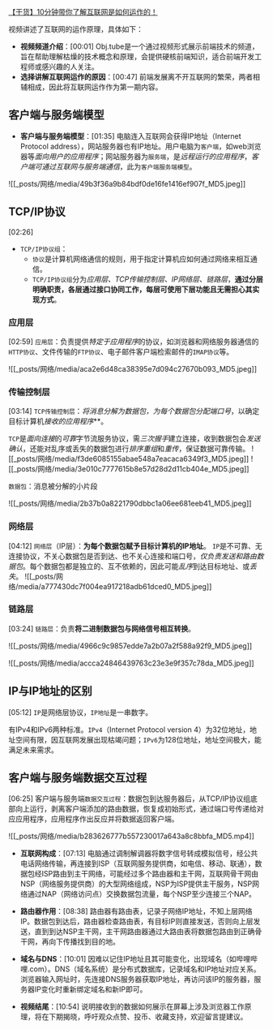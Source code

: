 [【干货】10分钟带你了解互联网是如何运作的！](https://www.bilibili.com/video/BV1Rz4y197Jd/?share_source=copy_web&vd_source=9c1e19a73fa7bd23bb37aa8d7467d862)


视频讲述了互联网的运作原理，具体如下：
- **视频频道介绍**：[00:01] Obj.tube是一个通过视频形式展示前端技术的频道，旨在帮助理解枯燥的技术概念和原理，会提供硬核前端知识，适合前端开发工程师或感兴趣的人关注。
- **选择讲解互联网运作的原因**：[00:47] 前端发展离不开互联网的繁荣，两者相辅相成，因此将互联网运作作为第一期内容。

## 客户端与服务端模型
- **客户端与服务端模型**：[01:35] 电脑连入互联网会获得IP地址（Internet Protocol address），网站服务器也有IP地址。用户电脑为`客户端`，如web浏览器等*面向用户的应用程序*；网站服务器为`服务端`，是*远程运行的应用程序*，*客户端可通过互联网与服务端通信*，此为`客户端服务端模型`。

![[_posts/网络/media/49b3f36a9b84bdf0de16fe1416ef907f_MD5.jpeg]]

## TCP/IP协议
[02:26] 
- `TCP/IP协议组`：
	- `协议`是计算机网络通信的规则，用于指定计算机应如何通过网络来相互通信。
	- `TCP/IP协议组`分为*应用层、TCP传输控制层、IP网络层、链路层*，**通过分层明确职责，各层通过接口协同工作，每层可使用下层功能且无需担心其实现方式**。

### 应用层
[02:59]
`应用层`：负责提供*特定于应用程序*的协议，如浏览器和网络服务器通信的`HTTP协议`、文件传输的`FTP协议`、电子邮件客户端检索邮件的`IMAP协议`等。

![[_posts/网络/media/aca2e6d48ca38395e7d094c27670b093_MD5.jpeg]]

### 传输控制层
[03:14]
`TCP传输控制层`：***将消息分解为数据包*，为每个数据包*分配端口号*，以确定目标计算机*接收的应用程序***。

`TCP`是*面向连接*的*可靠*字节流服务协议，需*三次握手*建立连接，收到数据包会*发送确认*，还能对乱序或丢失的数据包进行*排序重组*和*重传*，保证数据可靠传输。
![[_posts/网络/media/f3de6085155abae548a7eacaca6349f3_MD5.jpeg]]
![[_posts/网络/media/3e010c7777615b8e57d28d2d11cb404e_MD5.jpeg]]


`数据包`：消息被分解的小片段

![[_posts/网络/media/2b37b0a8221790dbbc1a06ee681eeb41_MD5.jpeg]]

### 网络层
[04:12] 
`网络层`（IP层）：**为每个数据包赋予目标计算机的IP地址**。
`IP`是不可靠、无连接协议，不关心数据包是否到达、也不关心连接和端口号，*仅负责发送和路由数据包*。每个数据包都是独立的、互不依赖的，因此可能*乱序*到达目标地址、或*丢失*。
![[_posts/网络/media/a777430dc7f004ea917218adb61dced0_MD5.jpeg]]


### 链路层
[03:24] 
`链路层`：负责**将二进制数据包与网络信号相互转换**。

![[_posts/网络/media/4966c9c9857edde7a2b07a2f588a92f9_MD5.jpeg]]

![[_posts/网络/media/accca24846439763c23e3e9f357c78da_MD5.jpeg]]


## IP与IP地址的区别
[05:12] 
`IP`是网络层协议，`IP地址`是一串数字。

有IPv4和IPv6两种标准。`IPv4`（Internet Protocol version 4）为32位地址，地址空间有限，因互联网发展出现枯竭问题；`IPv6`为128位地址，地址空间极大，能满足未来需求。

## 客户端与服务端数据交互过程
[06:25] 
客户端与服务端`数据交互过程`：数据包到达服务器后，从TCP/IP协议组底部向上运行，剥离客户端添加的路由数据，恢复成初始形式，通过端口号传递给对应应用程序，应用程序作出反应并将数据返回客户端。

![[_posts/网络/media/b283626777b557230017a643a8c8bbfa_MD5.mp4]]


- **互联网构成**：[07:13] 电脑通过调制解调器将数字信号转成模拟信号，经公共电话网络传输，再连接到ISP（互联网服务提供商，如电信、移动、联通），数据包经ISP路由到主干网络，可能经过多个路由器和主干网，互联网骨干网由NSP（网络服务提供商）的大型网络组成，NSP为ISP提供主干服务，NSP网络通过NAP（网络访问点）交换数据包流量，每个NSP至少连接三个NAP。

- **路由器作用**：[08:38] 路由器有路由表，记录子网络IP地址，不知上层网络IP。数据包到达后，路由器检查路由表，有目标IP则直接发送，否则向上层发送，直到到达NSP主干网，主干网路由器通过大路由表将数据包路由到正确骨干网，再向下传播找到目的地。
- **域名与DNS**：[10:01] 因难以记住IP地址且其可能变化，出现域名（如哔哩哔哩.com）。DNS（域名系统）是分布式数据库，记录域名和IP地址对应关系。浏览器输入网址时，先连接DNS服务器获取IP地址，再访问该IP的服务器，服务器IP变化时重新绑定域名和新IP即可。
- **视频结尾**：[10:54] 说明接收到的数据如何展示在屏幕上涉及浏览器工作原理，将在下期揭晓，呼吁观众点赞、投币、收藏支持，欢迎留言提建议。
